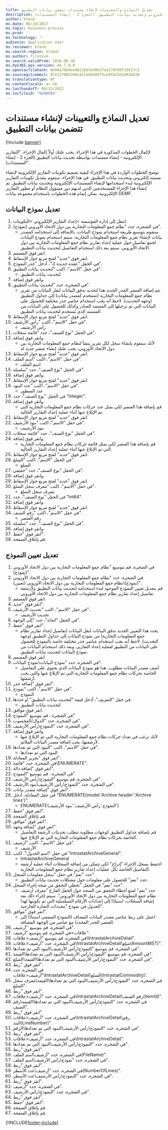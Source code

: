 ```yaml
---
title: تعديل النماذج والتعيينات لإنشاء مستندات تتضمن بيانات التطبيق
description: تصف هذه المقالة كيفية تصميم تكوينات التقارير لإنشاء مستند إلكتروني وتحديث بيانات التطبيق. (الجزء 2 - إنشاء المستندات).
author: kfend
ms.date: 06/19/2017
ms.topic: business-process
ms.prod: ''
ms.technology: ''
audience: Application User
ms.reviewer: kfend
ms.search.region: Global
ms.author: filatovm
ms.search.validFrom: 2016-06-30
ms.dyn365.ops.version: AX 7.0.0
ms.openlocfilehash: 8e94a78b9ee9821b65430b2fed179fd9f15617c1
ms.sourcegitcommit: 87e727005399c82cbb6509f5ce9fb33d18928d30
ms.translationtype: HT
ms.contentlocale: ar-SA
ms.lasthandoff: 08/12/2022
ms.locfileid: "9290503"
---
```

# <a name="modify-models-and-mappings-to-generate-documents-that-have-application-data"></a>تعديل النماذج والتعيينات لإنشاء مستندات تتضمن بيانات التطبيق

[!include [banner](../../includes/banner.md)]

لإكمال الخطوات المذكورة في هذا الإجراء، يجب عليك أولاً إكمال الإجراء، "التقارير الإلكترونية - إنشاء مستندات بواسطة تحديث بيانات التطبيق (الجزء 2 - إنشاء المستندات)‬". 

توضح الخطوات الواردة في هذا الإجراء كيفية تصميم تكوينات التقارير الإلكترونية لإنشاء مستند إلكتروني وتحديث بيانات التطبيق. في هذا الإجراء، ستقوم بتعديل تكوينات التقارير الإلكترونية لبدء استخدامها لإنشاء المستندات الإلكترونية وتحديث بيانات التطبيق. تم إنشاء هذا الإجراء للمستخدمين الذين لديهم دور مسؤول النظام أو مطور التقارير الإلكترونية. يمكن إتمام هذه الخطوات باستخدام مجموعة بيانات DEMF.


## <a name="modify-data-model"></a>تعديل نموذج البيانات
1. انتقل إلى إدارة المؤسسة >إعداد التقارير الإلكتروني >التكوينات.
2. في الشجرة، حدد "نظام جمع المعلومات التجارية بين دول الاتحاد الأوروبي (نموذج)".
    * ستقوم بتوسيع طريقة استخدام نموذج البيانات. بالإضافة إلى استخدامه كمصدر بيانات لإنشاء تقرير نظام جمع المعلومات التجارية، سيتم استخدام نموذج البيانات لجمع تفاصيل حول عملية إعداد تقارير نظام جمع المعلومات التجارية بين دول الاتحاد الأوروبي. سيتم بعد ذلك استخدام التفاصيل لتحديث بيانات التطبيق.   
3. انقر فوق المصمم.
4. انقر فوق "جديد" لفتح مربع حوار الإسقاط‬.
5. في الحقل "عقدة جديدة كـ‬"، أدخل "جذر النموذج‬".
6. في حقل "الاسم"، اكتب "لتحديث بيانات التطبيق‬".
    * لتحديث بيانات التطبيق  
7. وانقر فوق إضافة.
8. في الشجرة، حدد "لتحديث بيانات التطبيق".
    * تتم إضافة العنصر الجذر الجديد هذا لتحديد تدفق البيانات لنقل البيانات من تقرير نظام جمع المعلومات التجارية (تستخدم كمصدر بيانات) إلى جداول التطبيق (وجهة التحديث). لاحظ أنه يجب استخدام عناصر جذر مختلفة للحصول على البيانات التي تم ترحيلها إلى المستند الصادر وكذلك للحصول على البيانات من المستند الذي يُستخدم لتحديث بيانات التطبيق.   
9. انقر فوق "جديد" لفتح مربع حوار الإسقاط‬.
10. في حقل "الاسم"، اكتب "رأس الأرشيف".
    * رأس الأرشيف  
11. في الحقل "نوع الصنف"، حدد "قائمة سجلات".
12. وانقر فوق إضافة.
    * لأنك ستقوم بإنشاء سجل لكل تقرير ينشأ لنظام جمع المعلومات التجارية بين دول الاتحاد الأوروبي، يجب عليك إنشاء عنصر جديد له.  
13. انقر فوق "جديد" لفتح مربع حوار الإسقاط‬.
14. في حقل "الاسم"، اكتب "اسم الملف".
    * اسم الملف  
15. في الحقل "نوع الصنف"، حدد "سلسلة".
16. وانقر فوق إضافة.
17. انقر فوق "جديد" لفتح مربع حوار الإسقاط‬.
18. في حقل "الاسم"، اكتب "عدد البنود".
    * عدد السطور  
19. في الحقل "نوع الصنف"، حدد "Integer".
20. وانقر فوق إضافة.
    * قم بإضافة هذا العنصر لكي يمثل عدد حركات نظام جمع المعلومات التجارية التي تم الإبلاغ عنها أثناء عملية إعداد التقارير الحالية.  
21. انقر فوق "جديد" لفتح مربع حوار الإسقاط‬.
22. في حقل "الاسم"، اكتب "بنود الأرشيف".
    * بنود الأرشيف  
23. في الحقل "نوع الصنف"، حدد "قائمة سجلات".
24. وانقر فوق إضافة.
    * قم بإضافة هذا العنصر لكي يمثل قائمة حركات نظام جمع المعلومات التجارية التي تم الإبلاغ عنها أثناء عملية إعداد التقارير الحالية.  
25. انقر فوق "جديد" لفتح مربع حوار الإسقاط‬.
26. في الحقل "الاسم"، اكتب "المبلغ".
    * المبلغ  
27. في الحقل "نوع الصنف"، حدد "حقيقي".
28. وانقر فوق إضافة.
29. انقر فوق "جديد" لفتح مربع حوار الإسقاط‬.
30. في حقل "الاسم"، اكتب "معرف سجل السلع".
    * معرف سجل السلع  
31. في الحقل "نوع الصنف"، حدد "Int64".
32. وانقر فوق إضافة.
33. انقر فوق "جديد" لفتح مربع حوار الإسقاط‬.
34. في حقل "الاسم"، اكتب "رقم الصنف".
    * رقم العنصر  
35. في الحقل "نوع الصنف"، حدد "سلسلة".
36. وانقر فوق إضافة.
37. انقر فوق "حفظ".
38. قم بإغلاق الصفحة.

## <a name="modify-model-mapping"></a>تعديل تعيين النموذج
1. في الشجرة، قم بتوسيع "نظام جمع المعلومات التجارية بين دول الاتحاد الأوروبي (نموذج)".
2. في الشجرة، حدد "نظام جمع المعلومات التجارية بين دول الاتحاد الأوروبي (نموذج)\نظام جمع المعلومات التجارية بين دول الاتحاد الأوروبي (تعيين)".
    * قم بتعديل تعيين النموذج الموجود لبدء استخدامه لتحديث بيانات التطبيق ولأرشفة تفاصيل إعداد تقارير نظام جمع المعلومات التجارية بين دول الاتحاد الأوروبي.  
3. انقر فوق المصمم.
4. انقر فوق "جديد".
5. في حقل "الاسم"، اكتب "تحديث الأرشيف".
    * تحديث الأرشيف  
6. في الحقل "اتجاه"، حدد "إلى الوجهة".
7. انقر فوق "حفظ".
    * يحدد هذا التعيين الجديد تدفق البيانات لنقل البيانات (تفاصيل إعداد تقارير نظام جمع المعلومات التجارية) من نموذج البيانات إلى جداول التطبيق (وجهة التحديث). لاحظ أنه يجب استخدام عناصر جذر مختلفة خاصة بالنموذج للحصول على البيانات من التطبيق لعملية إعداد التقارير، وبعد ذلك استخدام البيانات من نموذج البيانات لتحديث بيانات التطبيق.   
8. انقر فوق المصمم.
9. في الشجرة، حدد "نموذج البيانات\نموذج البيانات".
    * أضف مصدر البيانات مطلوب. هذا هو نموذج البيانات الذي يحتوي على التفاصيل الخاصة بحركات نظام جمع المعلومات التجارية التي تم الإبلاغ عنها والتي يجب أرشفتها.  
10. انقر فوق "إضافة جذر".
11. في حقل "الاسم"، اكتب "نموذج".
    * النموذج  
12. في حقل "التعريف"، أدخل قيمة "لتحديث بيانات التطبيق" أو حددها.
    * لتحديث بيانات التطبيق  
13. انقر فوق موافق.
14. في الشجرة ، قم بتوسيع "النموذج"
15. في الشجرة، حدد "الدوال/المحسوب".
16. في الشجرة، حدد "النموذج\رأس الأرشيف".
17. وانقر فوق إضافة.
    * لأنك ترغب في تعداد حركات نظام جمع المعلومات التجارية التي تم الإبلاغ عنها لأرشفتها، يجب إضافة مصدر البيانات الملائم.  
18. في حقل "الاسم"، اكتب "البنود التي تم تعدادها‬".
    * البنود التي تم تعدادها  
19. انقر فوق "تحرير المعادلة".
20. في الشجرة، حدد "قائمة\ENUMERATE".
21. انقر فوق "إضافة دالة".
22. في الشجرة ، قم بتوسيع "النموذج"
23. في الشجرة، قم بتوسيع "النموذج\رأس الأرشيف".
24. في الشجرة، حدد "النموذج\رأس الأرشيف\بنود الأرشيف".
25. انقر فوق "إضافة مصدر بيانات".
26. في حقل المعادلة، أدخل "ENUMERATE(model.'Archive header'.'Archive lines')".
    * ENUMERATE(النموذج.'رأس الأرشيف'.'بنود الأرشيف')  
27. انقر فوق "حفظ".
28. قم بإغلاق الصفحة.
29. انقر فوق "موافق".
30. انقر فوق "إضافة وجهة".
    * قم بإضافة جداول التطبيق كوجهات مطلوبة تتطلب تحديثات لأرشفة التفاصيل الخاصة بحركات نظام جمع المعلومات التجارية التي تم الإبلاغ عنها.  
31. في حقل "الاسم"، اكتب "أرشيف".
    * الأرشيف  
32. في حقل "اسم الجدول"، اكتب "IntrastatArchiveGeneral".
    * IntrastatArchiveGeneral  
    * احتفظ بسجل الإجراء "إدراج" لكي تتمكن من إضافة السجلات أثناء عملية أرشفة التفاصيل الخاصة بكل عمليات إعداد تقارير نظام جمع المعلومات التجارية.  
33. حدد "نعم" في حقل "سجل معلومات السجل‬".
    * حدد "نعم" للحصول على معلومات حول مشكلات تحديث بيانات التطبيق.  
34. حدد "نعم" في الحقل "تخطي التحقق من صحة إجراء السجل‬".
    * حدد "نعم" لمنع أخطاء التحقق من الصحة حول الحقل الفارغ "معرف أرشيف نظام جمع المعلومات التجارية بين دول الاتحاد الأوروبي‬". سيتم إجراء ذلك بعد إضافة السجلات، استنادًا إلى إعدادات الأرقام التسلسلية التي تم تكوينها لهذا الجدول في نموذج "محددات التجارة الخارجية".  
35. انقر فوق "موافق".
    * اعمل على ربط عناصر مصدر البيانات المضاف (النموذج المصفى استنادًا إلى العنصر الجذر المحدد) مع عناصر من الوجهة المضافة.  
36. في الشجرة، قم بتوسيع ''أرشيف".
37. في الشجرة، قم بتوسيع "أرشيف‏‎\<علاقات".
38. في الشجرة، قم بتوسيع "أرشيف\<علاقات\IntrastatArchiveDetail".
39. في الشجرة، حدد "أرشيف\<علاقات\IntrastatArchiveDetail\مبلغ(AmountMST)".
40. في الشجرة، قم بتوسيع "النموذج\رأس الأرشيف\البنود التي تم تعدادها‬".
41. في الشجرة، قم بتوسيع "النموذج\رأس الأرشيف\البنود التي تم تعدادها‬\القيمة".
42. في الشجرة، حدد "النموذج\رأس الأرشيف\البنود التي تم تعدادها\القيمة\المبلغ".
43. انقر فوق "ربط".
44. في الشجرة، حدد "أرشيف\<علاقات\IntrastatArchiveDetail\السلع(IntrastatCommodity)'.
45. في الشجرة، حدد "النموذج\رأس الأرشيف\البنود التي تم تعدادها\القيمة\معرف سجل السلع".
46. انقر فوق "ربط".
47. في الشجرة، حدد "أرشيف\<علاقات\IntrastatArchiveDetail\رقم الصنف(ItemId)".
48. في الشجرة، حدد "النموذج\رأس الأرشيف\البنود التي تم تعدادها\القيمة\رقم الصنف".
49. انقر فوق "ربط".
50. في الشجرة، حدد "أرشيف\<علاقات\IntrastatArchiveDetail\رقم البند(LineNumber)".
51. في الشجرة، حدد "النموذج\رأس الأرشيف\البنود التي تم تعدادها\الرقم".
52. انقر فوق "ربط".
53. في الشجرة، حدد "أرشيف\<علاقات\IntrastatArchiveDetail".
54. في الشجرة، حدد "النموذج\رأس الأرشيف\البنود التي تم تعدادها‬".
55. انقر فوق "ربط".
56. في الشجرة، حدد "أرشيف\اسم الملف(FileName)".
57. في الشجرة، حدد "نموذج\رأس الأرشيف\اسم الملف".
58. انقر فوق "ربط".
59. في الشجرة، حدد "أرشيف\عدد الأسطر(NumberOfLines)".
60. في الشجرة، حدد "النموذج\رأس الأرشيف\عدد الأسطر‬".
61. انقر فوق "ربط".
62. في الشجرة، حدد "أرشيف".
63. في الشجرة، حدد "النموذج\رأس الأرشيف".
64. انقر فوق "ربط".
65. انقر فوق "حفظ".
66. قم بإغلاق الصفحة.
67. قم بإغلاق الصفحة.



[!INCLUDE[footer-include](../../../../includes/footer-banner.md)]
